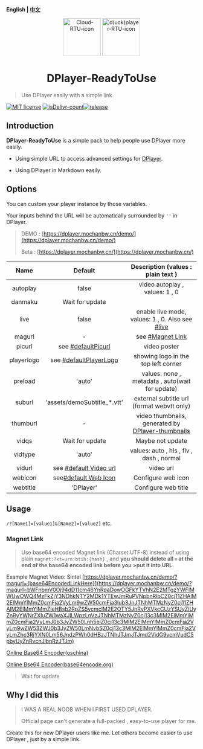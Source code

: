 <b>English | [中文](https://github.com/MoChanBW/DPlayer-ReadyToUse/blob/master/README_zh.md)</b>

<p align="center">
<img src="https://cdn.jsdelivr.net/gh/MoChanBW/DPlayer-ReadyToUse/assets/Cloud_100.png" alt="Cloud-RTU-icon" width="100" >
<img src="https://cdn.jsdelivr.net/gh/MoChanBW/DPlayer-ReadyToUse/assets/anime_character_psyduck.png" alt="d(uck)player-RTU-icon" width="100" ></p>
<h1 align="center">DPlayer-ReadyToUse</h1>

> Use DPlayer easily with a simple link.

 [![MIT license](https://img.shields.io/github/license/MoChanBW/DPlayer-ReadyToUse?style=flat-square)](https://github.com/MoChanBW/DPlayer-ReadyToUse/blob/master/LICENSE) [![jsDelivr-count](https://data.jsdelivr.com/v1/package/gh/MoChanBW/DPlayer-ReadyToUse/badge)](https://www.jsdelivr.com/package/gh/MoChanBW/DPlayer-ReadyToUse)[![release](https://img.shields.io/github/v/release/MoChanBW/DPlayer-ReadyToUse?include_prereleases&style=flat-square)](https://github.com/MoChanBW/DPlayer-ReadyToUse/releases/)
## Introduction

**DPlayer-ReadyToUse** is a simple pack to help people use DPlayer more easily.

* Using simple URL to access advanced settings for [DPlayer](https://github.com/MoePlayer/DPlayer/).  

* Using DPlayer in Markdown easily.

## Options

You can custom your player instance by those variables.

Your inputs behind the URL will be automatically  surrounded by `''` in DPlayer.

> DEMO : [https://dplayer.mochanbw.cn/demo/](https://dplayer.mochanbw.cn/demo/)
>
> Beta : [https://dplayer.mochanbw.cn/](https://dplayer.mochanbw.cn/)

|    Name    |           Default           |                                  Description (values : plain text )                                   |
| :--------: | :-------------------------: | :---------------------------------------------------------------------------------------------------: |
|  autoplay  |            false            |                                    video autoplay , values: 1 , 0                                     |
|  danmaku   |       Wait for update       |                                                                                                       |
|    live    |            false            |       enable live mode, values: 1 , 0. Also see [#live](https://dplayer.js.org/guide.html#live)       |
|   magurl   |              -              |                                   see [#Magnet Link](#magnet-link)                                    |
|   picurl   |   see [#defaultPicurl]()    |                                             video poster                                              |
| playerlogo | see [#defaultPlayerLogo]()  |                                  showing logo in the top left corner                                  |
|  preload   |           'auto'            |                            values: none , metadata , auto(wait for update)                            |
|   suburl   | 'assets/demoSubtitle_*.vtt' |                              external subtitle url (format webvtt only)                               |
|  thumburl  |              -              | video thumbnails, generated by [DPlayer-thumbnails](https://github.com/MoePlayer/DPlayer-thumbnails/) |
|   vidqs    |       Wait for update       |                                           Maybe not update                                            |
|  vidtype   |           'auto'            |                               values: auto , hls , flv , dash , normal                                |
|   vidurl   | see [#default Video url]()  |                                               video url                                               |
|  webicon   |  see[#default Web Icon]()   |                                          Configure web icon                                           |
|  webtitle  |          'DPlayer'          |                                          Configure web title                                          |

## Usage

`/?[Name1]=[value1]&[Name2]=[value2]` etc.

### Magnet Link

>Use base64 encoded Magnet link (Charset UTF-8) instead of using plain `magnet:?xt=urn:btih:{hash}` , and **you should delete all `=` at the end of the base64 encoded link before you >put it into URL**.

Example Magnet Video: Sintel [https://dplayer.mochanbw.cn/demo/?magurl={base64EncodedLinkHere}](https://dplayer.mochanbw.cn/demo/?magurl=bWFnbmV0Oj94dD11cm46YnRpaDowOGFkYTVhN2E2MTgzYWFlMWUwOWQ4MzFkZjY3NDhkNTY2MDk1YTEwJmRuPVNpbnRlbCZ0cj11ZHAlM2ElMmYlMmZ0cmFja2VyLm9wZW50cmFja3Iub3JnJTNhMTMzNyZ0cj11ZHAlM2ElMmYlMmZleHBsb2RpZS5vcmclM2E2OTY5JnRyPXVkcCUzYSUyZiUyZnRyYWNrZXIuZW1waXJlLWpzLnVzJTNhMTMzNyZ0cj13c3MlM2ElMmYlMmZ0cmFja2VyLmJ0b3JyZW50Lnh5eiZ0cj13c3MlM2ElMmYlMmZ0cmFja2VyLm9wZW53ZWJ0b3JyZW50LmNvbSZ0cj13c3MlM2ElMmYlMmZ0cmFja2VyLmZhc3RjYXN0Lm56JndzPWh0dHBzJTNhJTJmJTJmd2VidG9ycmVudC5pbyUyZnRvcnJlbnRzJTJm)

[Online Base64 Encoder(oschina)](https://tool.oschina.net/encrypt?type=3)

[Online Bse64 Encoder(base64encode.org)](https://www.base64encode.org/)

> Wait for update

## Why I did this

> I WAS A REAL NOOB WHEN I FIRST USED DPLAYER.
>
> Official page can't generate a full-packed , easy-to-use player for me.

Create this for new DPlayer users like me. Let others become easier to use DPlayer , just by a simple link.
